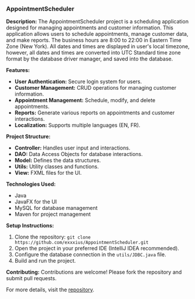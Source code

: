 ### AppointmentScheduler

**Description:**
The AppointmentScheduler project is a scheduling application designed for managing appointments and customer information. This application allows users to schedule appointments, manage customer data, and make reports. The business hours are 8:00 to 22:00 in Eastern Time Zone (New York). All dates and times are displayed in user's local timezone, however, all dates and times are converted into UTC Standard time zone format by the database driver manager, and saved into the database.
	

**Features:**
- **User Authentication:** Secure login system for users.
- **Customer Management:** CRUD operations for managing customer information.
- **Appointment Management:** Schedule, modify, and delete appointments.
- **Reports:** Generate various reports on appointments and customer interactions.
- **Localization:** Supports multiple languages (EN, FR).

**Project Structure:**
- **Controller:** Handles user input and interactions.
- **DAO:** Data Access Objects for database interactions.
- **Model:** Defines the data structures.
- **Utils:** Utility classes and functions.
- **View:** FXML files for the UI.

**Technologies Used:**
- Java
- JavaFX for the UI
- MySQL for database management
- Maven for project management

**Setup Instructions:**
1. Clone the repository: `git clone https://github.com/exxxius/AppointmentScheduler.git`
2. Open the project in your preferred IDE (IntelliJ IDEA recommended).
3. Configure the database connection in the `utils/JDBC.java` file.
4. Build and run the project.

**Contributing:**
Contributions are welcome! Please fork the repository and submit pull requests.

For more details, visit the [repository](https://github.com/exxxius/AppointmentScheduler).
